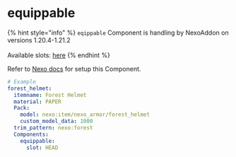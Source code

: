 # equippable

{% hint style="info" %}
`eqippable` Component is handling by NexoAddon on versions 1.20.4-1.21.2\
\
Available slots: [here](https://helpch.at/docs/1.20.4/org/bukkit/inventory/EquipmentSlot.html)
{% endhint %}

Refer to [Nexo docs](https://docs.nexomc.com/configuration/items-advanced) for setup this Component.

```yaml
# Example
forest_helmet:
  itemname: Forest Helmet
  material: PAPER
  Pack:
    model: nexo:item/nexo_armor/forest_helmet
    custom_model_data: 1000
  trim_pattern: nexo:forest
  Components:
    equippable:
      slot: HEAD
```
